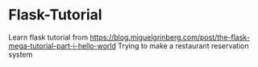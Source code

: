 # Flask-Tutorial
Learn flask tutorial from https://blog.miguelgrinberg.com/post/the-flask-mega-tutorial-part-i-hello-world
Trying to make a restaurant reservation system
